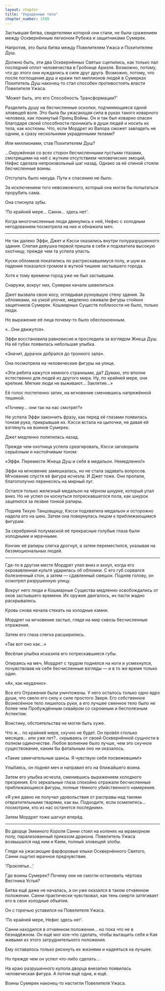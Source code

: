 ```yaml
---
layout: chapter
title: "Украденные тела"
chapter_number: 1509
---
```




Застывшая битва, свидетелями которой они стали, не была сражением между Осквернённым легионом Рубежа и защитниками Сумерек.

Напротив, это была битва между Повелителем Ужаса и Похитителем Душ.

Должно быть, эти два Осквернённых Святых сцепились, как только пал последний оплот человечества в Гробнице Ариэля. Возможно, потому, что до этого они нуждались в силе друг друга. Возможно, потому, что после поглощения душ и кражи тел миллионов людей в Сумерках Похититель Душ наконец-то стал способен противостоять власти Повелителя Ужаса.

'Может быть, это его Способность Трансформации?'

Разделить душу на бесчисленные осколки, подчиняющиеся одной зловещей воле. Это была бы ужасающая сила в руках такого коварного человека, как покинутый Принц Войны. Он и так был коварно опасен благодаря своей способности проникать в души людей и носить их тела, как костюмы. Что, если Мордрет из Валора сможет завладеть не одним, а сразу несколькими украденными телами?

Или миллионами, став Похитителем Душ?

...Окружённая со всех сторон бесчисленными пустыми глазами, смотрящими на неё с жутким отсутствием человеческих эмоций, Нефис сделала непроизвольный шаг назад. Однако за её спиной стояли бесчисленные воины.

Отступать было некуда. Пути к спасению не было.

За исключением того невозможного, который она могла бы попытаться прорубить сама.

Она стиснула зубы.

'По крайней мере... Санни... здесь нет'.

Когда многочисленные люди двинулись к ней, Нефис с холодным негодованием посмотрела на них и обнажила меч.

***

Не так далеко Эффи, Джет и Кэсси оказались внутри полуразрушенного здания. Слепая девушка первой пришла в себя и подхватила высокую охотницу, прежде чем та успела упасть.

Куски обломков покатились по растрескавшемуся полу, и шум их падения показался громом в жуткой тишине застывшего города.

Хотя к тому времени город уже не был застывшим.

Снаружи, вокруг них, Сумерки начали шевелиться.

Джет вызвала свою косу, оглядывая рухнувшую стену здания. За обломками, на узкой улочке, медленно оживали фигуры стойких защитников Сумерек. Кошмарных Существ поблизости не было, только люди.

Но выражение её лица почему-то было обеспокоенным.

«...Они движутся».

Эффи восстановила равновесие и проследила за взглядом Жнеца Душ. На её губах появилась небольшая улыбка.

«Значит, дурачок добрался до тронного зала».

Она посмотрела на человеческие фигуры на улице.

«Эти ребята кажутся немного странными, да? Думаю, это вполне естественно для людей из другого мира. Ну, по крайней мере, они крепкие. Мягкие люди не выживают... Заклятие...»

Её голос постепенно затих, на мгновение сменившись напряжённой тишиной.

«Почему... они так на нас смотрят?»

Не успела Эффи закончить фразу, как перед её глазами появилась тонкая рука, прикрывшая их. Кэсси встала на цыпочки, не давая ей взглянуть на воинов Сумерек.

Джет медленно попятилась назад.

Прежде чем охотница успела среагировать, Кэсси заговорила серьёзным и настойчивым тоном:

«Эффи. Перемести Жнеца Душ и себя в медальон. Немедленно!»

Эффи на мгновение замешкалась, но не стала задавать вопросов. Мгновение спустя её фигура исчезла. И Джет тоже. Они пропали, благополучно перенесясь на мирный луг.

Остался только железный медальон на чёрном шнурке, который упал вниз. Но не успел он коснуться потрескавшегося пола, как шнурок зацепился за лезвие тонкой рапиры.

Подняв Тихую Танцовщицу, Кэсси подхватила медальон и осторожно надела его на шею. Затем она повернулась лицом к приближающимся фигурам.

За серебряной полумаской её прекрасные голубые глаза были холодными и мрачными.

Кончик её рапиры слегка дрогнул, а затем переместился, указывая на безэмоциональных людей.

***

Где-то в другом месте Мордрет упал вниз и ахнул, когда его окровавленная культя ударилась об обломки. С его губ сорвался болезненный стон, а затем — сдавленный смешок. Подняв голову, он осмотрел разрушенную улицу.

Вокруг него люди и Кошмарные Существа медленно освобождались от оков застывшего времени. Их оружие двигалось, их пасти жадно раскрывались.

Кровь снова начала стекать на холодные камни.

Мордрет на мгновение застыл, глядя на мир сквозь бесчисленные отражения.

Затем его глаза слегка расширились.

«Так вот оно как...»

Весёлая улыбка исказила его потрескавшиеся губы.

Опираясь на меч, Мордрет с трудом поднялся на ноги и усмехнулся, почувствовав на себе бесчисленные взгляды — и в то же время только один.

«Ах, как неудачно».

Все его Отражения были уничтожены. У него осталось только одно ядро души, что свело его силу к силе простого Зверя. Его собственное Вознесённое тело лишилось руки, а его лучшее сменное тело было не более чем Пробуждённым сквайром со скромным и бесполезным Аспектом.

Воистину, обстоятельства не могли быть хуже.

Что ж... по крайней мере, скучно не будет. Он провёл столько месяцев... или уже лет?.. скрываясь от своей Осквернённой сущности в полном одиночестве. Любое волнение было лучше, чем это скучное существование, каким бы фатальным оно ни оказалось.

«Такие замечательные шансы. Я чувствую себя посвежевшим!»

Улыбаясь, он поднял меч и направил его на ближайшего воина.

Затем его улыбка исчезла, сменившись выражением холодного презрения. Его зеркальные глаза спокойно отражали бесчисленные приближающиеся фигуры, полные тёмного убийственного намерения.

«Я уже давно не получал удовольствия от расправы над такими отвратительными тварями, как вы. Подходите, если осмелитесь... посмотрим, кто из нас останется последним».

Затем Мордрет тоже шагнул вперёд.

***

Во дворце Змеиного Короля Санни стоял на коленях на мраморном полу, парализованный приказом дракона. Повелитель Ужаса возвышался над ним и Каем, полный зловещей злобы.

Глядя на ужасающие фарфоровые клыки Осквернённого Святого, Санни ощутил мрачное предчувствие.

'Проклятье...'

Где воины Сумерек? Почему они не смогли остановить чёртова Вестника Устья?

Битва ещё даже не началась, а он уже оказался в таком отчаянном положении. Санни практически чувствовал, как тень смерти затягивает его в свои холодные объятия.

Он с горечью уставился на Повелителя Ужаса.

'По крайней мере, Нефис здесь нет'.

Санни находился в отчаянном положении... но пока что не в безнадёжном. Он ещё мог кое-что сделать, чтобы вытащить себя и Кая живыми из этого затруднительного положения.

Ему оставалось только рискнуть их жизнями и надеяться на лучшее.

Но прежде чем он успел что-либо сделать...

На краю разрушенного купола дворца внезапно появилась человеческая фигура. А потом ещё одна, и ещё.

Воины Сумерек наконец-то настигли Повелителя Ужаса.

